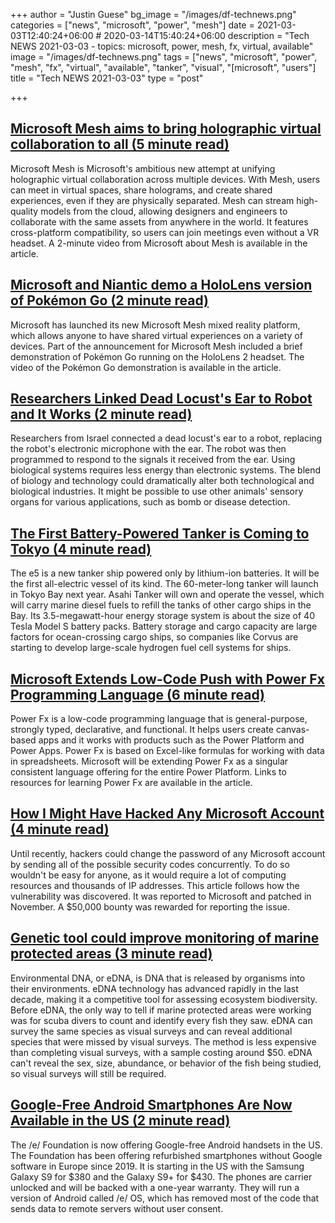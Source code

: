 +++
author = "Justin Guese"
bg_image = "/images/df-technews.png"
categories = ["news", "microsoft", "power", "mesh"]
date = 2021-03-03T12:40:24+06:00 # 2020-03-14T15:40:24+06:00
description = "Tech NEWS 2021-03-03 - topics: microsoft, power, mesh, fx, virtual, available"
image = "/images/df-technews.png"
tags = ["news", "microsoft", "power", "mesh", "fx", "virtual", "available", "tanker", "visual", "[microsoft", "users"]
title = "Tech NEWS 2021-03-03"
type = "post"

+++

## [Microsoft Mesh aims to bring holographic virtual collaboration to all (5 minute read)](https://www.engadget.com/microsoft-mesh-holograms-hololens-ar-vr-164001796.html)

Microsoft Mesh is Microsoft's ambitious new attempt at unifying holographic virtual collaboration across multiple devices. With Mesh, users can meet in virtual spaces, share holograms, and create shared experiences, even if they are physically separated. Mesh can stream high-quality models from the cloud, allowing designers and engineers to collaborate with the same assets from anywhere in the world. It features cross-platform compatibility, so users can join meetings even without a VR headset. A 2-minute video from Microsoft about Mesh is available in the article.

## [Microsoft and Niantic demo a HoloLens version of Pokémon Go (2 minute read)](https://www.theverge.com/2021/3/2/22309466/pokemon-go-hololens-prototype-microsoft-ignite-niantic)

Microsoft has launched its new Microsoft Mesh mixed reality platform, which allows anyone to have shared virtual experiences on a variety of devices. Part of the announcement for Microsoft Mesh included a brief demonstration of Pokémon Go running on the HoloLens 2 headset. The video of the Pokémon Go demonstration is available in the article.

## [Researchers Linked Dead Locust's Ear to Robot and It Works (2 minute read)](https://interestingengineering.com/researchers-linked-dead-locusts-ear-to-robot-and-it-works)

Researchers from Israel connected a dead locust's ear to a robot, replacing the robot's electronic microphone with the ear. The robot was then programmed to respond to the signals it received from the ear. Using biological systems requires less energy than electronic systems. The blend of biology and technology could dramatically alter both technological and biological industries. It might be possible to use other animals' sensory organs for various applications, such as bomb or disease detection.

## [The First Battery-Powered Tanker is Coming to Tokyo (4 minute read)](https://spectrum.ieee.org/energywise/energy/batteries-storage/first-battery-powered-tanker-coming-to-tokyo)

The e5 is a new tanker ship powered only by lithium-ion batteries. It will be the first all-electric vessel of its kind. The 60-meter-long tanker will launch in Tokyo Bay next year. Asahi Tanker will own and operate the vessel, which will carry marine diesel fuels to refill the tanks of other cargo ships in the Bay. Its 3.5-megawatt-hour energy storage system is about the size of 40 Tesla Model S battery packs. Battery storage and cargo capacity are large factors for ocean-crossing cargo ships, so companies like Corvus are starting to develop large-scale hydrogen fuel cell systems for ships.

## [Microsoft Extends Low-Code Push with Power Fx Programming Language (6 minute read)](https://visualstudiomagazine.com/articles/2021/03/02/power-fx.aspx)

Power Fx is a low-code programming language that is general-purpose, strongly typed, declarative, and functional. It helps users create canvas-based apps and it works with products such as the Power Platform and Power Apps. Power Fx is based on Excel-like formulas for working with data in spreadsheets. Microsoft will be extending Power Fx as a singular consistent language offering for the entire Power Platform. Links to resources for learning Power Fx are available in the article.

## [How I Might Have Hacked Any Microsoft Account (4 minute read)](https://thezerohack.com/how-i-might-have-hacked-any-microsoft-account)

Until recently, hackers could change the password of any Microsoft account by sending all of the possible security codes concurrently. To do so wouldn't be easy for anyone, as it would require a lot of computing resources and thousands of IP addresses. This article follows how the vulnerability was discovered. It was reported to Microsoft and patched in November. A $50,000 bounty was rewarded for reporting the issue.

## [Genetic tool could improve monitoring of marine protected areas (3 minute read)](https://phys.org/news/2021-02-genetic-tool-marine-areas.html)

Environmental DNA, or eDNA, is DNA that is released by organisms into their environments. eDNA technology has advanced rapidly in the last decade, making it a competitive tool for assessing ecosystem biodiversity. Before eDNA, the only way to tell if marine protected areas were working was for scuba divers to count and identify every fish they saw. eDNA can survey the same species as visual surveys and can reveal additional species that were missed by visual surveys. The method is less expensive than completing visual surveys, with a sample costing around $50. eDNA can't reveal the sex, size, abundance, or behavior of the fish being studied, so visual surveys will still be required.

## [Google-Free Android Smartphones Are Now Available in the US (2 minute read)](https://www.pcmag.com/news/google-free-android-smartphones-are-now-available-in-the-us)

The /e/ Foundation is now offering Google-free Android handsets in the US. The Foundation has been offering refurbished smartphones without Google software in Europe since 2019. It is starting in the US with the Samsung Galaxy S9 for $380 and the Galaxy S9+ for $430. The phones are carrier unlocked and will be backed with a one-year warranty. They will run a version of Android called /e/ OS, which has removed most of the code that sends data to remote servers without user consent.


